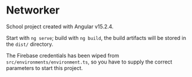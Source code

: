 # Networker

School project created with Angular v15.2.4.

Start with `ng serve`; build with `ng build`, the build artifacts will be stored in the `dist/` directory.

The Firebase credentials has been wiped from `src/environments/environment.ts`, so you have to supply the correct parameters to start this project.

